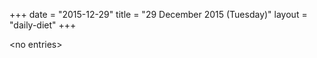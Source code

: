 +++
date = "2015-12-29"
title = "29 December 2015 (Tuesday)"
layout = "daily-diet"
+++


\<no entries\>

